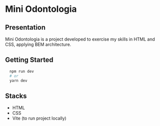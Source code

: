 # Mini Odontologia
## Presentation
Mini Odontologia is a project developed to exercise my skills in HTML and CSS, applying BEM architecture.

## Getting Started

```bash
  npm run dev
  # or
  yarn dev
```

## Stacks
- HTML
- CSS
- Vite (to run project locally)
